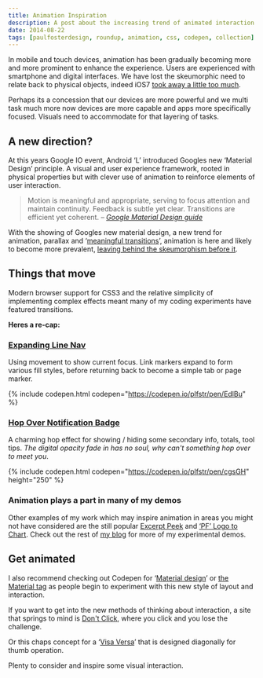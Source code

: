 ```yaml
---
title: Animation Inspiration
description: A post about the increasing trend of animated interaction in apps and roundup of some of Pauls demo work featuring animation and transitions. 
date: 2014-08-22
tags: [paulfosterdesign, roundup, animation, css, codepen, collection]
---
```

In mobile and touch devices, animation has been gradually becoming more and more prominent to enhance the experience. Users are experienced with smartphone and digital interfaces. We have lost the skeumorphic need to relate back to physical objects, indeed iOS7 [took away a little too much](https://medium.com/coding-design/confusion-with-ios7-1s-new-keyboard-b9fbc46a0e3c). 

Perhaps its a concession that our devices are more powerful and we multi task much more now devices are more capable and apps more specifically focused. Visuals need to accommodate for that layering of tasks.

## A new direction?

At this years Google IO event, Android ‘L’ introduced Googles new ‘Material Design’ principle. A visual and user experience framework, rooted in physical properties but with clever use of animation to reinforce elements of user interaction.

> Motion is meaningful and appropriate, serving to focus attention and maintain continuity. Feedback is subtle yet clear. Transitions are efficient yet coherent. _&ndash; [Google Material Design guide](http://www.google.com/design/spec/material-design/introduction.html#introduction-principles)_

With the showing of Googles new material design, a new trend for animation, parallax and ‘[meaningful transitions](http://www.google.com/design/spec/animation/meaningful-transitions.html#meaningful-transitions-visual-continuity)’, animation is here and likely to become more prevalent, [leaving behind the skeumorphism before it](http://www.dezeen.com/2014/07/26/alex-wiltshire-google-material-design-end-of-skeumorphism/).

## Things that move

Modern browser support for CSS3 and the relative simplicity of implementing complex effects meant many of my coding experiments have featured transitions. 

**Heres a re-cap:**

### [Expanding Line Nav](/blog/expanding-line-navigation/)

Using movement to show current focus. Link markers expand to form various fill styles, before returning back to become a simple tab or page marker.

{% include codepen.html codepen="https://codepen.io/plfstr/pen/EdlBu" %}

### [Hop Over Notification Badge](/blog/hop-over-navigation/) 

A charming hop effect for showing / hiding some secondary info, totals, tool tips. _The digital opacity fade in has no soul, why can't something hop over to meet you_.

{% include codepen.html codepen="https://codepen.io/plfstr/pen/cgsGH" height="250" %}

### Animation plays a part in many of my demos

Other examples of my work which may inspire animation in areas you might not have considered are the still popular [Excerpt Peek](/blog/excerpt-peek/) and [‘PF’ Logo to Chart](/blog/pf-logo-chart/). Check out the rest of [my blog](/blog/) for more of my experimental demos.

## Get animated

I also recommend checking out Codepen for ‘[Material design](https://codepen.io/search?q=material&limit=all&depth=everything&show_forks=false)’ or [the Material tag](https://codepen.io/tag/material/) as people begin to experiment with this new style of layout and interaction.

If you want to get into the new methods of thinking about interaction, a site that springs to mind is [Don't Click](http://www.dontclick.it/), where you click and you lose the challenge.

Or this chaps concept for a ‘[Visa Versa](https://www.behance.net/gallery/VICE-VERSA-diagonal-UI-optimized-for-a-single-hand-IX/12419409)’ that is designed diagonally for thumb operation.

Plenty to consider and inspire some visual interaction.